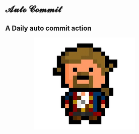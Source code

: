 # 𝓐𝓾𝓽𝓸 𝓒𝓸𝓶𝓶𝓲𝓽

<h2 style="text-decoration:none!important;">A Daily auto commit action</h2>

<p align="center"><img src="/images/guybrush.png?raw=trueg" alt="Guybrush Ulysses Threepwood"></p>

